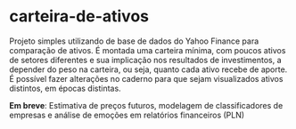 # carteira-de-ativos
Projeto simples utilizando de base de dados do Yahoo Finance para comparação de ativos. É montada uma carteira mínima, com poucos ativos de setores diferentes e sua implicação nos resultados de investimentos, a depender do peso na carteira, ou seja, quanto cada ativo recebe de aporte. É possível fazer alterações no caderno para que sejam visualizados ativos distintos, em épocas distintas. 

<strong>Em breve</strong>: Estimativa de preços futuros, modelagem de classificadores de empresas e análise de emoções em relatórios financeiros (PLN)
